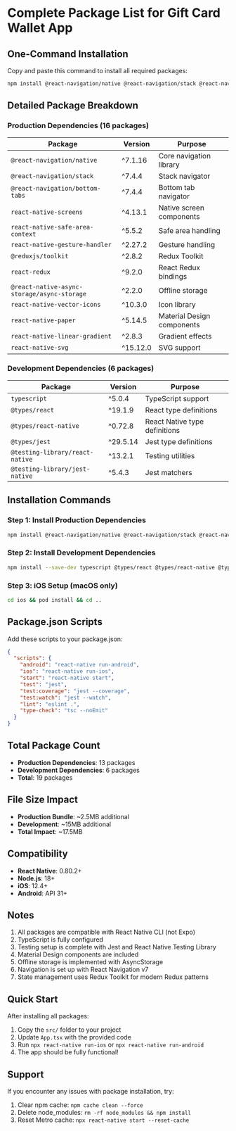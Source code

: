 # Complete Package List for Gift Card Wallet App

## One-Command Installation

Copy and paste this command to install all required packages:

```bash
npm install @react-navigation/native @react-navigation/stack @react-navigation/bottom-tabs react-native-screens react-native-safe-area-context react-native-gesture-handler @reduxjs/toolkit react-redux @react-native-async-storage/async-storage react-native-vector-icons react-native-paper react-native-linear-gradient react-native-svg && npm install --save-dev typescript @types/react @types/react-native @types/jest @testing-library/react-native @testing-library/jest-native
```

## Detailed Package Breakdown

### Production Dependencies (16 packages)

| Package | Version | Purpose |
|---------|---------|---------|
| `@react-navigation/native` | ^7.1.16 | Core navigation library |
| `@react-navigation/stack` | ^7.4.4 | Stack navigator |
| `@react-navigation/bottom-tabs` | ^7.4.4 | Bottom tab navigator |
| `react-native-screens` | ^4.13.1 | Native screen components |
| `react-native-safe-area-context` | ^5.5.2 | Safe area handling |
| `react-native-gesture-handler` | ^2.27.2 | Gesture handling |
| `@reduxjs/toolkit` | ^2.8.2 | Redux Toolkit |
| `react-redux` | ^9.2.0 | React Redux bindings |
| `@react-native-async-storage/async-storage` | ^2.2.0 | Offline storage |
| `react-native-vector-icons` | ^10.3.0 | Icon library |
| `react-native-paper` | ^5.14.5 | Material Design components |
| `react-native-linear-gradient` | ^2.8.3 | Gradient effects |
| `react-native-svg` | ^15.12.0 | SVG support |

### Development Dependencies (6 packages)

| Package | Version | Purpose |
|---------|---------|---------|
| `typescript` | ^5.0.4 | TypeScript support |
| `@types/react` | ^19.1.9 | React type definitions |
| `@types/react-native` | ^0.72.8 | React Native type definitions |
| `@types/jest` | ^29.5.14 | Jest type definitions |
| `@testing-library/react-native` | ^13.2.1 | Testing utilities |
| `@testing-library/jest-native` | ^5.4.3 | Jest matchers |

## Installation Commands

### Step 1: Install Production Dependencies
```bash
npm install @react-navigation/native @react-navigation/stack @react-navigation/bottom-tabs react-native-screens react-native-safe-area-context react-native-gesture-handler @reduxjs/toolkit react-redux @react-native-async-storage/async-storage react-native-vector-icons react-native-paper react-native-linear-gradient react-native-svg
```

### Step 2: Install Development Dependencies
```bash
npm install --save-dev typescript @types/react @types/react-native @types/jest @testing-library/react-native @testing-library/jest-native
```

### Step 3: iOS Setup (macOS only)
```bash
cd ios && pod install && cd ..
```

## Package.json Scripts

Add these scripts to your package.json:

```json
{
  "scripts": {
    "android": "react-native run-android",
    "ios": "react-native run-ios",
    "start": "react-native start",
    "test": "jest",
    "test:coverage": "jest --coverage",
    "test:watch": "jest --watch",
    "lint": "eslint .",
    "type-check": "tsc --noEmit"
  }
}
```

## Total Package Count

- **Production Dependencies**: 13 packages
- **Development Dependencies**: 6 packages
- **Total**: 19 packages

## File Size Impact

- **Production Bundle**: ~2.5MB additional
- **Development**: ~15MB additional
- **Total Impact**: ~17.5MB

## Compatibility

- **React Native**: 0.80.2+
- **Node.js**: 18+
- **iOS**: 12.4+
- **Android**: API 31+

## Notes

1. All packages are compatible with React Native CLI (not Expo)
2. TypeScript is fully configured
3. Testing setup is complete with Jest and React Native Testing Library
4. Material Design components are included
5. Offline storage is implemented with AsyncStorage
6. Navigation is set up with React Navigation v7
7. State management uses Redux Toolkit for modern Redux patterns

## Quick Start

After installing all packages:

1. Copy the `src/` folder to your project
2. Update `App.tsx` with the provided code
3. Run `npx react-native run-ios` or `npx react-native run-android`
4. The app should be fully functional!

## Support

If you encounter any issues with package installation, try:

1. Clear npm cache: `npm cache clean --force`
2. Delete node_modules: `rm -rf node_modules && npm install`
3. Reset Metro cache: `npx react-native start --reset-cache` 